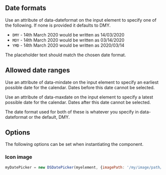 ## Date formats

Use an attribute of data-dateformat on the input element to specify one of the following. If none is provided it defaults to DMY.

- ```DMY``` - 14th March 2020 would be written as 14/03/2020
- ```MDY``` - 14th March 2020 would be written as 03/14/2020
- ```YMD``` - 14th March 2020 would be written as 2020/03/14

The placeholder text should match the chosen date format.

## Allowed date ranges

Use an attribute of data-mindate on the input element to specify an earliest possible date for the calendar. Dates before this date cannot be selected.

Use an attribute of data-maxdate on the input element to specify a latest possible date for the calendar. Dates after this date cannot be selected.

The date format used for both of these is whatever you specify in data-dateformat or the default, DMY.

## Options

The following options can be set when instantiating the component.

### Icon image

```js
myDatePicker = new DSDatePicker(myelement, {imagePath: '/my/image/path/'});
```